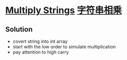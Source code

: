 # [Multiply Strings](https://leetcode.com/problems/multiply-strings/) [字符串相乘](https://leetcode-cn.com/problems/multiply-strings/)

## Solution
* covert string into int array
* start with the low order to simulate multiplication
* pay attention to high carry
